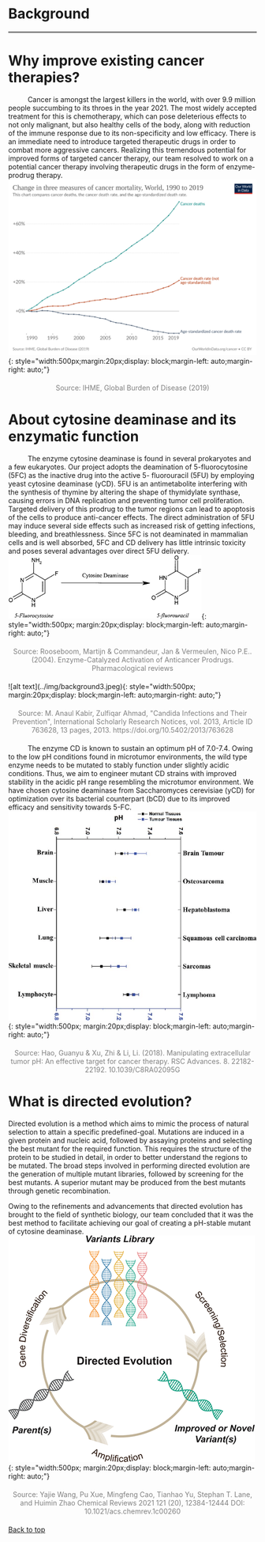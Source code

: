 # Background

<hr style="height:3px;border:none;color:#808080;background-color:#808080;" />

# **Why improve existing cancer therapies?**
&nbsp;&nbsp;&nbsp;&nbsp;&nbsp;&nbsp;&nbsp;&nbsp;&nbsp;&nbsp;Cancer is amongst the largest killers in the world, with over 9.9 million people succumbing to its throes in the year 2021. The most widely accepted treatment for this is chemotherapy, which can pose deleterious effects to not only malignant, but also healthy cells of the body, along with reduction of the immune response due to its non-specificity and low efficacy. There is an immediate need to introduce targeted therapeutic drugs in order to combat more aggressive cancers. Realizing this tremendous potential for improved forms of targeted cancer therapy, our team resolved to work on a potential cancer therapy involving therapeutic drugs in the form of enzyme-prodrug therapy.
![alt text](../img/background1.svg){: style="width:500px;margin:20px;display: block;margin-left: auto;margin-right: auto;"}
<div style="color:gray;text-align: center;margin: 20px 0 20px 0;">Source: IHME, Global Burden of Disease (2019)</div>

# **About cytosine deaminase and its enzymatic function**
&nbsp;&nbsp;&nbsp;&nbsp;&nbsp;&nbsp;&nbsp;&nbsp;&nbsp;&nbsp;The enzyme cytosine deaminase is found in several prokaryotes and a few eukaryotes. Our project adopts the deamination of 5-fluorocytosine (5FC) as the inactive drug into the active 5- fluorouracil (5FU) by employing yeast cytosine deaminase (yCD). 5FU is an antimetabolite interfering with the synthesis of thymine by altering the shape of thymidylate synthase, causing errors in DNA replication and preventing tumor cell proliferation. Targeted delivery of this prodrug to the tumor regions can lead to apoptosis of the cells to produce anti-cancer effects. The direct administration of 5FU may induce several side effects such as increased risk of getting infections, bleeding, and breathlessness. Since 5FC is not deaminated in mammalian cells and is well absorbed, 5FC and CD delivery has little intrinsic toxicity and poses several advantages over direct 5FU delivery. 
![alt text](../img/background2.png){: style="width:500px; margin:20px;display: block;margin-left: auto;margin-right: auto;"}
<div style="color:gray;text-align: center;margin: 20px 0 20px 0;">Source: Rooseboom, Martijn & Commandeur, Jan & Vermeulen, Nico P.E.. (2004). Enzyme-Catalyzed Activation of Anticancer Prodrugs. Pharmacological reviews</div>
![alt text](../img/background3.jpeg){: style="width:500px; margin:20px;display: block;margin-left: auto;margin-right: auto;"}
<div style="color:gray;text-align: center;margin: 20px 0 20px 0;">Source: M. Anaul Kabir, Zulfiqar Ahmad, "Candida Infections and Their Prevention", International Scholarly Research Notices, vol. 2013, Article ID 763628, 13 pages, 2013. https://doi.org/10.5402/2013/763628</div>

&nbsp;&nbsp;&nbsp;&nbsp;&nbsp;&nbsp;&nbsp;&nbsp;&nbsp;&nbsp;The enzyme CD is known to sustain an optimum pH of 7.0-7.4. Owing to the low pH conditions found in microtumor environments, the wild type enzyme needs to be mutated to stably function under slightly acidic conditions. Thus, we aim to engineer mutant CD strains with improved stability in the acidic pH range resembling the microtumor environment. We have chosen cytosine deaminase from Saccharomyces cerevisiae (yCD) for optimization over its bacterial counterpart (bCD) due to its improved efficacy and sensitivity towards 5-FC.
![alt text](../img/background4.png){: style="width:500px; margin:20px;display: block;margin-left: auto;margin-right: auto;"}
<div style="color:gray;text-align: center;margin: 20px 0 20px 0;">Source: Hao, Guanyu & Xu, Zhi & Li, Li. (2018). Manipulating extracellular tumor pH: An effective target for cancer therapy. RSC Advances. 8. 22182-22192. 10.1039/C8RA02095G</div>

# **What is directed evolution?**
Directed evolution is a method which aims to mimic the process of natural selection to attain a specific predefined-goal. Mutations are induced in a given protein and nucleic acid, followed by assaying proteins and selecting the best mutant for the required function. This requires the structure of the protein to be studied in detail, in order to better understand the regions to be mutated. The broad steps involved in performing directed evolution are the generation of multiple mutant libraries, followed by screening for the best mutants. A superior mutant may be produced from the best mutants through genetic recombination. 

Owing to the refinements and advancements that directed evolution has brought to the field of synthetic biology, our team concluded that it was the best method to facilitate achieving our goal of creating a pH-stable mutant of cytosine deaminase.
![alt text](../img/background5.webp){: style="width:500px; margin:20px;display: block;margin-left: auto;margin-right: auto;"}
<div style="color:gray;text-align: center;margin: 20px 0 20px 0;">Source: Yajie Wang, Pu Xue, Mingfeng Cao, Tianhao Yu, Stephan T. Lane, and Huimin Zhao
Chemical Reviews 2021 121 (20), 12384-12444
DOI: 10.1021/acs.chemrev.1c00260
</div>

[Back to top](#)
